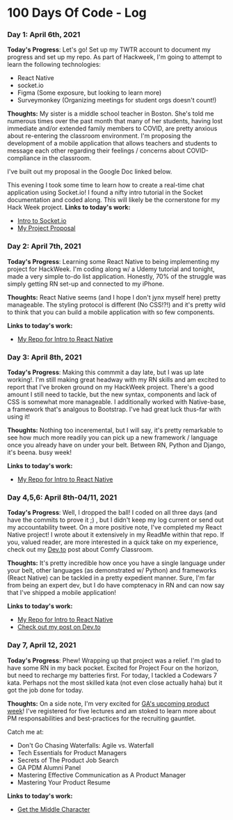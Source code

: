 # 100 Days Of Code - Log

### Day 1: April 6th, 2021 

**Today's Progress**: Let's go! Set up my TWTR account to document my progress and set up my repo. As part of Hackweek, I'm going to attempt to learn the following technologies:

- React Native
- socket.io
- Figma (Some exposure, but looking to learn more)
- Surveymonkey (Organizing meetings for student orgs doesn't count!)


**Thoughts:** My sister is a middle school teacher in Boston. She's told me numerous times over the past month that many of her students, having lost immediate and/or extended family members to COVID, are pretty anxious about re-entering the classroom environment. I'm proposing the development of a mobile application that allows teachers and students to message each other regarding their feelings / concerns about COVID-compliance in the classroom. 


I've built out my proposal in the Google Doc linked below.

This evening I took some time to learn how to create a real-time chat application using Socket.io! I found a nifty intro tutorial in the Socket documentation and coded along. This will likely be the cornerstone for my Hack Week project.
**Links to today's work:** 
- [Intro to Socket.io](https://github.com/mgtz505/socket_intro)
- [My Project Proposal](https://docs.google.com/document/d/1rQRC_19CSoVAdtN6KrDOg8cQ6wrSJf2Ig5gmwA9D-Ng/edit#)

### Day 2: April 7th, 2021 

**Today's Progress**: Learning some React Native to being implementing my project for HackWeek. I'm coding along w/ a Udemy tutorial and tonight, made a very simple to-do list application. Honestly, 70% of the struggle was simply getting RN set-up and connected to my iPhone. 


**Thoughts:** React Native seems  (and I hope I don't jynx myself here) pretty manageable. The styling protocol is different (No CSS!?!) and it's pretty wild to think that you can build a mobile application with so few components. 

**Links to today's work:** 
- [My Repo for Intro to React Native](https://github.com/mgtz505/intro-to-rn)

### Day 3: April 8th, 2021 

**Today's Progress**: Making this commmit a day late, but I was up late working!. I'm still making great headway with my RN skills and am excited to report that I've broken ground on my HackWeek project. There's a good amount I still need to tackle, but the new syntax, components and lack of CSS is somewhat more manageable. I additionally worked with Native-base, a framework that's analgous to Bootstrap. I've had great luck thus-far with using it!


**Thoughts:** Nothing too inceremental, but I will say, it's pretty remarkable to see how much more readily you can pick up a new framework / language once you already have on under your belt. Between RN, Python and Django, it's beena. busy week!

**Links to today's work:** 
- [My Repo for Intro to React Native](https://github.com/mgtz505/comfy-classroom)



### Day 4,5,6: April 8th-04/11, 2021 

**Today's Progress**: Well, I dropped the ball! I coded on all three days (and have the commits to prove it ;) , but I didn't keep my log current or send out my accountability tweet. On a more positive note, I've completed my React Native project! I wrote about it extensively in my ReadMe within that repo. If you, valued reader, are more interested in a quick take on my experience, check out my [Dev.to](https://dev.to/mgtz505/trying-to-keep-comfy-a-react-native-5-day-trial-by-fire-2ooh) post about Comfy Classroom. 


**Thoughts:** It's pretty incredible how once you have a single language under your belt, other languages (as demonstrated w/ Python) and frameworks (React Native) can be tackled in a pretty expedient manner. Sure, I'm far from being an expert dev, but I do have comptenacy in RN and can now say that I've shipped a mobile application!

**Links to today's work:** 
- [My Repo for Intro to React Native](https://github.com/mgtz505/comfy-classroom)
- [Check out my post on Dev.to](https://dev.to/mgtz505/trying-to-keep-comfy-a-react-native-5-day-trial-by-fire-2ooh)

### Day 7, April 12, 2021

**Today's Progress**: Phew! Wrapping up that project was a relief. I'm glad to have some RN in my back pocket. Excited for Project Four on the horizon, but need to recharge my batteries first. For today, I tackled a Codewars 7 kata. Perhaps not the most skilled kata (not even close actually haha) but it got the job done for today. 

**Thoughts:** 
On a side note, I'm very excited for [GA's upcoming product week](https://generalassemb.ly/hit-play-tech-conference-2021/product-week?utm_source=twitter&utm_medium=social&utm_campaign=2021-q2-global-marketing-campaign-hit-play-conference)! I've registered for five lectures and am stoked to learn more about PM responsabilities and best-practices for the recruiting gauntlet. 

Catch me at: 
- Don't Go Chasing Waterfalls: Agile vs. Waterfall
- Tech Essentials for Product Managers
- Secrets of The Product Job Search
- GA PDM Alumni Panel
- Mastering Effective Communication as A Product Manager
- Mastering Your Product Resume

**Links to today's work:** 
- [Get the Middle Character](https://www.codewars.com/kata/56747fd5cb988479af000028)


